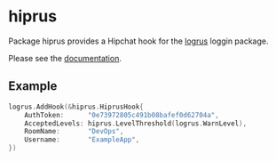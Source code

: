 hiprus
==========

Package hiprus provides a Hipchat hook for the [logrus] loggin package.

Please see the [documentation].

## Example

```Go
logrus.AddHook(&hiprus.HiprusHook{
	AuthToken:      "0e73972805c491b08bafef0d62704a",
	AcceptedLevels: hiprus.LevelThreshold(logrus.WarnLevel),
	RoomName:       "DevOps",
	Username:       "ExampleApp",
})
```

[logrus]: https://github.com/sirupsen/logrus
[documentation]: http://godoc.org/github.com/nubo/hiprus
